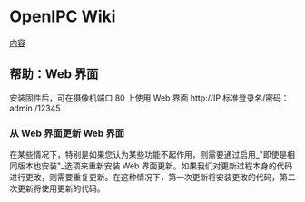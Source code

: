 # OpenIPC Wiki 
[内容](../README.zh.md)

帮助：Web 界面 
--------------------- 
安装固件后，可在摄像机端口 80 上使用 Web 界面 http://IP 
标准登录名/密码：admin /12345

### 从 Web 界面更新 Web 界面

在某些情况下，特别是如果您认为某些功能不起作用，则需要通过启用_"即使是相同版本也安装"_选项来重新安装 Web 界面更新。如果我们对更新过程本身的代码进行更改，则需要重复更新。在这种情况下，第一次更新将安装更改的代码，第二次更新将使用更新的代码。

